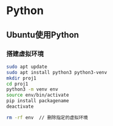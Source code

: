 # Python

## Ubuntu使用Python

### 搭建虚拟环境
```bash
sudo apt update
sudo apt install python3 python3-venv
mkdir proj1
cd proj1
python3 -m venv env
source env/bin/activate
pip install packagename
deactivate

rm -rf env  // 删除指定的虚拟环境
```